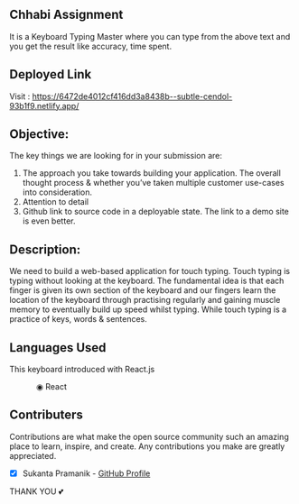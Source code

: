 ## Chhabi Assignment

It is a Keyboard Typing Master where you can type from the above text and you get the result like accuracy, time spent.

## Deployed Link

Visit : https://6472de4012cf416dd3a8438b--subtle-cendol-93b1f9.netlify.app/

## Objective:

The key things we are looking for in your submission are:
1) The approach you take towards building your application. The overall thought process
& whether you’ve taken multiple customer use-cases into consideration.
2) Attention to detail
3) Github link to source code in a deployable state. The link to a demo site is even better.


## Description:
We need to build a web-based application for touch typing. Touch typing is typing
without looking at the keyboard. The fundamental idea is that each finger is given its own
section of the keyboard and our fingers learn the location of the keyboard through practising
regularly and gaining muscle memory to eventually build up speed whilst typing.
While touch typing is a practice of keys, words & sentences.

## Languages Used

This keyboard introduced with React.js

<ul dir="auto">
 <ol dir="auto">◉ React </ol>
</ul>

## Contributers

Contributions are what make the open source community such an amazing place to learn, inspire, and create. Any contributions you make are greatly appreciated.

- [x] Sukanta Pramanik - [GitHub Profile](https://github.com/sukanta255)

THANK YOU 💕